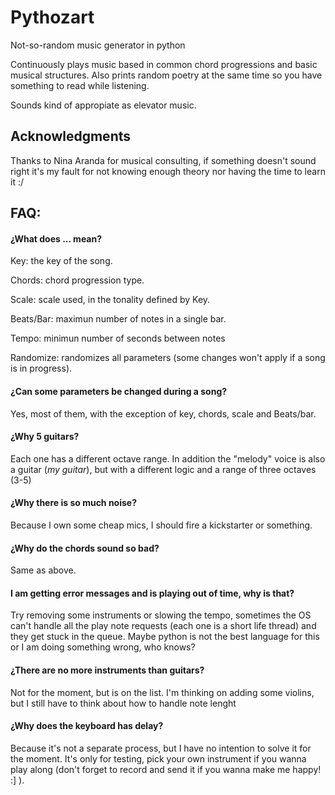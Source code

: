 # Pythozart
Not-so-random music generator in python

Continuously plays music based in common chord progressions and basic musical structures.
Also prints random poetry at the same time so you have something to read while listening.

Sounds kind of appropiate as elevator music.


## Acknowledgments
Thanks to Nina Aranda for musical consulting, if something doesn't sound right it's my fault for not knowing enough theory nor having the time to learn it :/


## FAQ:
#### ¿What does ... mean?

Key: the key of the song.

Chords: chord progression type.

Scale: scale used, in the tonality defined by Key.

Beats/Bar: maximun number of notes in a single bar.

Tempo: minimun number of seconds between notes

Randomize: randomizes all parameters (some changes won't apply if a song is in progress).

#### ¿Can some parameters be changed during a song?

Yes, most of them, with the exception of key, chords, scale and Beats/bar.

#### ¿Why 5 guitars?

Each one has a different octave range. In addition the "melody" voice is also a guitar (_my guitar_), but with a different logic and a range of three octaves (3-5)

#### ¿Why there is so much noise?

Because I own some cheap mics, I should fire a kickstarter or something.

#### ¿Why do the chords sound so bad?

Same as above.

#### I am getting error messages and is playing out of time, why is that?

Try removing some instruments or slowing the tempo, sometimes the OS can't handle all the play note requests (each one is a short life thread) and they get stuck in the queue. Maybe python is not the best language for this or I am doing something wrong, who knows?

#### ¿There are no more instruments than guitars?

Not for the moment, but is on the list. I'm thinking on adding some violins, but I still have to think about how to handle note lenght

#### ¿Why does the keyboard has delay? 

Because it's not a separate process, but I have no intention to solve it for the moment. It's only for testing, pick your own instrument if you wanna play along (don't forget to record and send it if you wanna make me happy! :] ).

